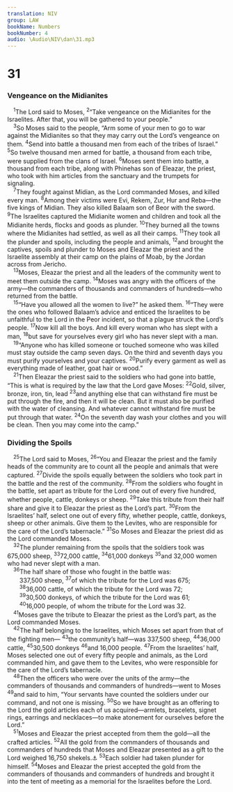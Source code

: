 ```yaml
---
translation: NIV
group: LAW
bookName: Numbers 
bookNumber: 4
audio: \Audio\NIV\dan\31.mp3
---
```


<div class="title"><h1>31</h1><h3>Vengeance on the Midianites </h3></div>
<span class="verse dan_31_1"> <sup>1</sup>The Lord said to Moses, </span>
<span class="verse dan_31_2"><sup>2</sup>“Take vengeance on the Midianites for the Israelites. After that, you will be gathered to your people.” <br/></span>
<span class="verse dan_31_3"> <sup>3</sup>So Moses said to the people, “Arm some of your men to go to war against the Midianites so that they may carry out the Lord’s vengeance on them. </span>
<span class="verse dan_31_4"><sup>4</sup>Send into battle a thousand men from each of the tribes of Israel.” </span>
<span class="verse dan_31_5"><sup>5</sup>So twelve thousand men armed for battle, a thousand from each tribe, were supplied from the clans of Israel. </span>
<span class="verse dan_31_6"><sup>6</sup>Moses sent them into battle, a thousand from each tribe, along with Phinehas son of Eleazar, the priest, who took with him articles from the sanctuary and the trumpets for signaling. <br/></span>
<span class="verse dan_31_7"> <sup>7</sup>They fought against Midian, as the Lord commanded Moses, and killed every man. </span>
<span class="verse dan_31_8"><sup>8</sup>Among their victims were Evi, Rekem, Zur, Hur and Reba—the five kings of Midian. They also killed Balaam son of Beor with the sword. </span>
<span class="verse dan_31_9"><sup>9</sup>The Israelites captured the Midianite women and children and took all the Midianite herds, flocks and goods as plunder. </span>
<span class="verse dan_31_10"><sup>10</sup>They burned all the towns where the Midianites had settled, as well as all their camps. </span>
<span class="verse dan_31_11"><sup>11</sup>They took all the plunder and spoils, including the people and animals, </span>
<span class="verse dan_31_12"><sup>12</sup>and brought the captives, spoils and plunder to Moses and Eleazar the priest and the Israelite assembly at their camp on the plains of Moab, by the Jordan across from Jericho. <br/></span>
<span class="verse dan_31_13"> <sup>13</sup>Moses, Eleazar the priest and all the leaders of the community went to meet them outside the camp. </span>
<span class="verse dan_31_14"><sup>14</sup>Moses was angry with the officers of the army—the commanders of thousands and commanders of hundreds—who returned from the battle. <br/></span>
<span class="verse dan_31_15"> <sup>15</sup>“Have you allowed all the women to live?” he asked them. </span>
<span class="verse dan_31_16"><sup>16</sup>“They were the ones who followed Balaam’s advice and enticed the Israelites to be unfaithful to the Lord in the Peor incident, so that a plague struck the Lord’s people. </span>
<span class="verse dan_31_17"><sup>17</sup>Now kill all the boys. And kill every woman who has slept with a man, </span>
<span class="verse dan_31_18"><sup>18</sup>but save for yourselves every girl who has never slept with a man. <br/></span>
<span class="verse dan_31_19"> <sup>19</sup>“Anyone who has killed someone or touched someone who was killed must stay outside the camp seven days. On the third and seventh days you must purify yourselves and your captives. </span>
<span class="verse dan_31_20"><sup>20</sup>Purify every garment as well as everything made of leather, goat hair or wood.” <br/></span>
<span class="verse dan_31_21"> <sup>21</sup>Then Eleazar the priest said to the soldiers who had gone into battle, “This is what is required by the law that the Lord gave Moses: </span>
<span class="verse dan_31_22"><sup>22</sup>Gold, silver, bronze, iron, tin, lead </span>
<span class="verse dan_31_23"><sup>23</sup>and anything else that can withstand fire must be put through the fire, and then it will be clean. But it must also be purified with the water of cleansing. And whatever cannot withstand fire must be put through that water. </span>
<span class="verse dan_31_24"><sup>24</sup>On the seventh day wash your clothes and you will be clean. Then you may come into the camp.” <br/></span>
<div class="title"><h3>Dividing the Spoils </h3></div>
<span class="verse dan_31_25"> <sup>25</sup>The Lord said to Moses, </span>
<span class="verse dan_31_26"><sup>26</sup>“You and Eleazar the priest and the family heads of the community are to count all the people and animals that were captured. </span>
<span class="verse dan_31_27"><sup>27</sup>Divide the spoils equally between the soldiers who took part in the battle and the rest of the community. </span>
<span class="verse dan_31_28"><sup>28</sup>From the soldiers who fought in the battle, set apart as tribute for the Lord one out of every five hundred, whether people, cattle, donkeys or sheep. </span>
<span class="verse dan_31_29"><sup>29</sup>Take this tribute from their half share and give it to Eleazar the priest as the Lord’s part. </span>
<span class="verse dan_31_30"><sup>30</sup>From the Israelites’ half, select one out of every fifty, whether people, cattle, donkeys, sheep or other animals. Give them to the Levites, who are responsible for the care of the Lord’s tabernacle.” </span>
<span class="verse dan_31_31"><sup>31</sup>So Moses and Eleazar the priest did as the Lord commanded Moses. <br/></span>
<span class="verse dan_31_32"> <sup>32</sup>The plunder remaining from the spoils that the soldiers took was 675,000 sheep, </span>
<span class="verse dan_31_33"><sup>33</sup>72,000 cattle, </span>
<span class="verse dan_31_34"><sup>34</sup>61,000 donkeys </span>
<span class="verse dan_31_35"><sup>35</sup>and 32,000 women who had never slept with a man. <br/></span>
<span class="verse dan_31_36"> <sup>36</sup>The half share of those who fought in the battle was: <br/>  337,500 sheep, </span>
<span class="verse dan_31_37"><sup>37</sup>of which the tribute for the Lord was 675; <br/></span>
<span class="verse dan_31_38">  <sup>38</sup>36,000 cattle, of which the tribute for the Lord was 72; <br/></span>
<span class="verse dan_31_39">  <sup>39</sup>30,500 donkeys, of which the tribute for the Lord was 61; <br/></span>
<span class="verse dan_31_40">  <sup>40</sup>16,000 people, of whom the tribute for the Lord was 32. <br/></span>
<span class="verse dan_31_41"> <sup>41</sup>Moses gave the tribute to Eleazar the priest as the Lord’s part, as the Lord commanded Moses. <br/></span>
<span class="verse dan_31_42"> <sup>42</sup>The half belonging to the Israelites, which Moses set apart from that of the fighting men— </span>
<span class="verse dan_31_43"><sup>43</sup>the community’s half—was 337,500 sheep, </span>
<span class="verse dan_31_44"><sup>44</sup>36,000 cattle, </span>
<span class="verse dan_31_45"><sup>45</sup>30,500 donkeys </span>
<span class="verse dan_31_46"><sup>46</sup>and 16,000 people. </span>
<span class="verse dan_31_47"><sup>47</sup>From the Israelites’ half, Moses selected one out of every fifty people and animals, as the Lord commanded him, and gave them to the Levites, who were responsible for the care of the Lord’s tabernacle. <br/></span>
<span class="verse dan_31_48"> <sup>48</sup>Then the officers who were over the units of the army—the commanders of thousands and commanders of hundreds—went to Moses </span>
<span class="verse dan_31_49"><sup>49</sup>and said to him, “Your servants have counted the soldiers under our command, and not one is missing. </span>
<span class="verse dan_31_50"><sup>50</sup>So we have brought as an offering to the Lord the gold articles each of us acquired—armlets, bracelets, signet rings, earrings and necklaces—to make atonement for ourselves before the Lord.” <br/></span>
<span class="verse dan_31_51"> <sup>51</sup>Moses and Eleazar the priest accepted from them the gold—all the crafted articles. </span>
<span class="verse dan_31_52"><sup>52</sup>All the gold from the commanders of thousands and commanders of hundreds that Moses and Eleazar presented as a gift to the Lord weighed 16,750 shekels.<a data-toggle="tooltip" data-placement="bottom" title="That is, about 420 pounds or about 190 kilograms">⚓</a></span>
<span class="verse dan_31_53"><sup>53</sup>Each soldier had taken plunder for himself. </span>
<span class="verse dan_31_54"><sup>54</sup>Moses and Eleazar the priest accepted the gold from the commanders of thousands and commanders of hundreds and brought it into the tent of meeting as a memorial for the Israelites before the Lord. <br/></span>

